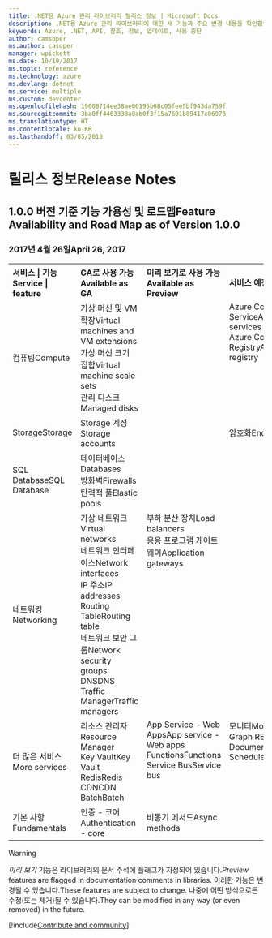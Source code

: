 ```yaml
---
title: .NET용 Azure 관리 라이브러리 릴리스 정보 | Microsoft Docs
description: .NET용 Azure 관리 라이브러리에 대한 새 기능과 주요 변경 내용을 확인합니다.
keywords: Azure, .NET, API, 참조, 정보, 업데이트, 사용 중단
author: camsoper
ms.author: casoper
manager: wpickett
ms.date: 10/19/2017
ms.topic: reference
ms.technology: azure
ms.devlang: dotnet
ms.service: multiple
ms.custom: devcenter
ms.openlocfilehash: 19008714ee38ae00195b08c05fee5bf943da759f
ms.sourcegitcommit: 3ba0ff4463338a0ab0f3f15a7601b89417c06970
ms.translationtype: HT
ms.contentlocale: ko-KR
ms.lasthandoff: 03/05/2018
---
```

# <a name="release-notes"></a><span data-ttu-id="38bd4-104">릴리스 정보</span><span class="sxs-lookup"><span data-stu-id="38bd4-104">Release Notes</span></span> 

## <a name="feature-availability-and-road-map-as-of-version-100"></a><span data-ttu-id="38bd4-105">1.0.0 버전 기준 기능 가용성 및 로드맵</span><span class="sxs-lookup"><span data-stu-id="38bd4-105">Feature Availability and Road Map as of Version 1.0.0</span></span> ##
### <a name="april-26-2017"></a><span data-ttu-id="38bd4-106">2017년 4월 26일</span><span class="sxs-lookup"><span data-stu-id="38bd4-106">April 26, 2017</span></span>

<table>
  <tr>
    <th align="left"><span data-ttu-id="38bd4-107">서비스 | 기능</span><span class="sxs-lookup"><span data-stu-id="38bd4-107">Service | feature</span></span></th>
    <th align="left"><span data-ttu-id="38bd4-108">GA로 사용 가능</span><span class="sxs-lookup"><span data-stu-id="38bd4-108">Available as GA</span></span></th>
    <th align="left"><span data-ttu-id="38bd4-109">미리 보기로 사용 가능</span><span class="sxs-lookup"><span data-stu-id="38bd4-109">Available as Preview</span></span></th>
    <th align="left"><span data-ttu-id="38bd4-110">서비스 예정</span><span class="sxs-lookup"><span data-stu-id="38bd4-110">Coming soon</span></span></th>
  </tr>
  <tr>
    <td><span data-ttu-id="38bd4-111">컴퓨팅</span><span class="sxs-lookup"><span data-stu-id="38bd4-111">Compute</span></span></td>
    <td><span data-ttu-id="38bd4-112">가상 머신 및 VM 확장</span><span class="sxs-lookup"><span data-stu-id="38bd4-112">Virtual machines and VM extensions</span></span><br><span data-ttu-id="38bd4-113">가상 머신 크기 집합</span><span class="sxs-lookup"><span data-stu-id="38bd4-113">Virtual machine scale sets</span></span><br><span data-ttu-id="38bd4-114">관리 디스크</span><span class="sxs-lookup"><span data-stu-id="38bd4-114">Managed disks</span></span></td>
    <td></td>
    <td valign="top"><span data-ttu-id="38bd4-115">Azure Container Service</span><span class="sxs-lookup"><span data-stu-id="38bd4-115">Azure container services</span></span><br><span data-ttu-id="38bd4-116">Azure Container Registry</span><span class="sxs-lookup"><span data-stu-id="38bd4-116">Azure container registry</span></span></td>
  </tr>
  <tr>
    <td><span data-ttu-id="38bd4-117">Storage</span><span class="sxs-lookup"><span data-stu-id="38bd4-117">Storage</span></span></td>
    <td><span data-ttu-id="38bd4-118">Storage 계정</span><span class="sxs-lookup"><span data-stu-id="38bd4-118">Storage accounts</span></span></td>
    <td></td>
    <td><span data-ttu-id="38bd4-119">암호화</span><span class="sxs-lookup"><span data-stu-id="38bd4-119">Encryption</span></span></td>
  </tr>
  <tr>
    <td><span data-ttu-id="38bd4-120">SQL Database</span><span class="sxs-lookup"><span data-stu-id="38bd4-120">SQL Database</span></span></td>
    <td><span data-ttu-id="38bd4-121">데이터베이스</span><span class="sxs-lookup"><span data-stu-id="38bd4-121">Databases</span></span><br><span data-ttu-id="38bd4-122">방화벽</span><span class="sxs-lookup"><span data-stu-id="38bd4-122">Firewalls</span></span><br><span data-ttu-id="38bd4-123">탄력적 풀</span><span class="sxs-lookup"><span data-stu-id="38bd4-123">Elastic pools</span></span></td>
    <td></td>
    <td valign="top"></td>
  </tr>
  <tr>
    <td><span data-ttu-id="38bd4-124">네트워킹</span><span class="sxs-lookup"><span data-stu-id="38bd4-124">Networking</span></span></td>
    <td><span data-ttu-id="38bd4-125">가상 네트워크</span><span class="sxs-lookup"><span data-stu-id="38bd4-125">Virtual networks</span></span><br><span data-ttu-id="38bd4-126">네트워크 인터페이스</span><span class="sxs-lookup"><span data-stu-id="38bd4-126">Network interfaces</span></span><br><span data-ttu-id="38bd4-127">IP 주소</span><span class="sxs-lookup"><span data-stu-id="38bd4-127">IP addresses</span></span><br><span data-ttu-id="38bd4-128">Routing Table</span><span class="sxs-lookup"><span data-stu-id="38bd4-128">Routing table</span></span><br><span data-ttu-id="38bd4-129">네트워크 보안 그룹</span><span class="sxs-lookup"><span data-stu-id="38bd4-129">Network security groups</span></span><br><span data-ttu-id="38bd4-130">DNS</span><span class="sxs-lookup"><span data-stu-id="38bd4-130">DNS</span></span><br><span data-ttu-id="38bd4-131">Traffic Manager</span><span class="sxs-lookup"><span data-stu-id="38bd4-131">Traffic managers</span></span></td>
    <td valign="top"><span data-ttu-id="38bd4-132">부하 분산 장치</span><span class="sxs-lookup"><span data-stu-id="38bd4-132">Load balancers</span></span><br><span data-ttu-id="38bd4-133">응용 프로그램 게이트웨이</span><span class="sxs-lookup"><span data-stu-id="38bd4-133">Application gateways</span></span></td>
    <td valign="top"></td>
  </tr>
  <tr>
    <td><span data-ttu-id="38bd4-134">더 많은 서비스</span><span class="sxs-lookup"><span data-stu-id="38bd4-134">More services</span></span></td>
    <td><span data-ttu-id="38bd4-135">리소스 관리자</span><span class="sxs-lookup"><span data-stu-id="38bd4-135">Resource Manager</span></span><br><span data-ttu-id="38bd4-136">Key Vault</span><span class="sxs-lookup"><span data-stu-id="38bd4-136">Key Vault</span></span><br><span data-ttu-id="38bd4-137">Redis</span><span class="sxs-lookup"><span data-stu-id="38bd4-137">Redis</span></span><br><span data-ttu-id="38bd4-138">CDN</span><span class="sxs-lookup"><span data-stu-id="38bd4-138">CDN</span></span><br><span data-ttu-id="38bd4-139">Batch</span><span class="sxs-lookup"><span data-stu-id="38bd4-139">Batch</span></span></td>
    <td valign="top"><span data-ttu-id="38bd4-140">App Service - Web Apps</span><span class="sxs-lookup"><span data-stu-id="38bd4-140">App service - Web apps</span></span><br><span data-ttu-id="38bd4-141">Functions</span><span class="sxs-lookup"><span data-stu-id="38bd4-141">Functions</span></span><br><span data-ttu-id="38bd4-142">Service Bus</span><span class="sxs-lookup"><span data-stu-id="38bd4-142">Service bus</span></span></td>
    <td valign="top"><span data-ttu-id="38bd4-143">모니터</span><span class="sxs-lookup"><span data-stu-id="38bd4-143">Monitor</span></span><br><span data-ttu-id="38bd4-144">Graph RBAC</span><span class="sxs-lookup"><span data-stu-id="38bd4-144">Graph RBAC</span></span><br><span data-ttu-id="38bd4-145">DocumentDB</span><span class="sxs-lookup"><span data-stu-id="38bd4-145">DocumentDB</span></span><br><span data-ttu-id="38bd4-146">Scheduler</span><span class="sxs-lookup"><span data-stu-id="38bd4-146">Scheduler</span></span></td>
  </tr>
  <tr>
    <td><span data-ttu-id="38bd4-147">기본 사항</span><span class="sxs-lookup"><span data-stu-id="38bd4-147">Fundamentals</span></span></td>
    <td><span data-ttu-id="38bd4-148">인증 - 코어</span><span class="sxs-lookup"><span data-stu-id="38bd4-148">Authentication - core</span></span></td>
    <td><span data-ttu-id="38bd4-149">비동기 메서드</span><span class="sxs-lookup"><span data-stu-id="38bd4-149">Async methods</span></span></td>
    <td valign="top"></td>
  </tr>
</table>

> [!WARNING] 
> <span data-ttu-id="38bd4-150">*미리 보기* 기능은 라이브러리의 문서 주석에 플래그가 지정되어 있습니다.</span><span class="sxs-lookup"><span data-stu-id="38bd4-150">*Preview* features are flagged in documentation comments in libraries.</span></span> <span data-ttu-id="38bd4-151">이러한 기능은 변경될 수 있습니다.</span><span class="sxs-lookup"><span data-stu-id="38bd4-151">These features are subject to change.</span></span> <span data-ttu-id="38bd4-152">나중에 어떤 방식으로든 수정(또는 제거)될 수 있습니다.</span><span class="sxs-lookup"><span data-stu-id="38bd4-152">They can be modified in any way (or even removed) in the future.</span></span>

[!include[Contribute and community](includes/contribute.md)]
